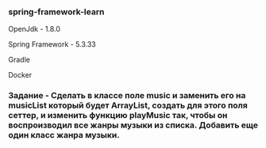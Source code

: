 ### spring-framework-learn

OpenJdk - 1.8.0

Spring Framework - 5.3.33

Gradle

Docker

### Задание - Сделать в классе поле music и заменить его на musicList который будет ArrayList, создать для этого поля сеттер, и изменить функцию playMusic так, чтобы он воспроизводил все жанры музыки из списка. Добавить еще один класс жанра музыки.